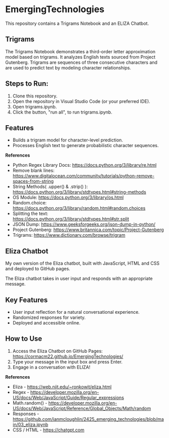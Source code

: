 # EmergingTechnologies

This repository contains a Trigrams Notebook and an ELIZA Chatbot.

## Trigrams

The Trigrams Notebook demonstrates a third-order letter approximation model based on trigrams. It analyzes English texts sourced from Project Gutenberg. Trigrams are sequences of three consecutive characters and are used to predict text by modeling character relationships.

## Steps to Run:

1. Clone this repository.
2. Open the repository in Visual Studio Code (or your preferred IDE).
3. Open trigrams.ipynb.
4. Click the button, "run all", to run trigrams.ipynb.

## Features
- Builds a trigram model for character-level prediction.
- Processes English text to generate probabilistic character sequences.

**References**

- Python  Regex Library Docs: https://docs.python.org/3/library/re.html
- Remove blank lines: https://www.digitalocean.com/community/tutorials/python-remove-spaces-from-string
- String Methods( .upper() & .strip() ): https://docs.python.org/3/library/stdtypes.html#string-methods
- OS Module: https://docs.python.org/3/library/os.html
- Random.choice: https://docs.python.org/3/library/random.html#random.choices
- Splitting the text: https://docs.python.org/3/library/stdtypes.html#str.split
- JSON Dump: https://www.geeksforgeeks.org/json-dump-in-python/
- Project Gutenberg: https://www.britannica.com/topic/Project-Gutenberg
- Trigrams: https://www.dictionary.com/browse/trigram

## Eliza Chatbot


My own version of the Eliza chatbot, built with JavaScript, HTML and CSS and deployed to GitHub pages. 

The Eliza chatbot takes in user input and responds with an appropriate message.

## Key Features

- User input reflection for a natural conversational experience.
- Randomized responses for variety.
- Deployed and accessible online.

## How to Use

1. Access the Eliza Chatbot on GitHub Pages: https://cormacm22.github.io/EmergingTechnologies/
2. Type your message in the input box and press Enter.
3. Engage in a conversation with ELIZA!


**References**

- Eliza - https://web.njit.edu/~ronkowit/eliza.html
- Regex - https://developer.mozilla.org/en-US/docs/Web/JavaScript/Guide/Regular_expressions
- Math.random() - https://developer.mozilla.org/en-US/docs/Web/JavaScript/Reference/Global_Objects/Math/random
- Responses - https://github.com/ianmcloughlin/2425_emerging_technologies/blob/main/03_eliza.ipynb
- CSS / HTML - https://chatgpt.com








